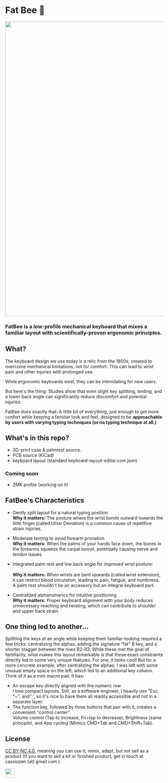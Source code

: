 # Fat Bee 🐝

<p align="center" width="100%">
<img src="./fatbee.png" width="940" />
</p>

### FatBee is a low-profile mechanical keyboard that mixes a familiar layout with scientifically-proven ergonomic principles.


## What?

The keyboard design we use today is a relic from the 1800s, created to overcome mechanical limitations, not for comfort: This can lead to wrist pain and other injuries with prolonged use.

While ergonomic keyboards exist, they can be intimidating for new users.

But here's the thing: Studies show that even slight key splitting, tenting, and a lower back angle can significantly reduce discomfort and potential injuries.

FatBee does exactly that: A little bit of everything, just enough to get more confort while keeping a familiar look and feel, designed to be **approachable by users with varying typing techniques (or no typing technique at all.)**

## What's in this repo?

- 3D-print case & palmrest source.
- PCB source (KiCad)
- keyboard layout (standard keyboard-layout-editor.com json)

### Coming soon

- ZMK profile (working on it)


## FatBee's Characteristics

- Gently split layout for a natural typing position<br>
  **Why it matters:** The posture where the wrist bends outward towards the little finger (called Ulnar Deviation) is a common cause of repetitive strain injuries.

- Moderate tenting to avoid forearm pronation<br>
  **Why it matters:** When the palms of your hands face down, the bones in the forearms squeeze the carpal tunnel, potentially causing nerve and tendon issues.

- Integrated palm rest and low back angle for improved wrist posture:<br>  
  **Why it matters:** When wrists are bent upwards (called wrist extension), it can restrict blood circulation, leading to pain, fatigue, and numbness. A palm rest shouldn't be an accessory but an integral keyboard part.

- Centralized alphanumerics for intuitive positioning<br>
  **Why it matters:** Proper keyboard alignment with your body reduces unnecessary reaching and twisting, which can contribute to shoulder and upper back strain.

## One thing led to another...

Splitting the keys at an angle while keeping them familiar-looking required a few tricks: centralizing the alphas, adding the signature "fat" B key, and a shorter stagger between the rows R2-R3.
While these met the goal of familiarity, what makes this layout remarkable is that these exact constraints directly led to some very unique features.
For one, it looks cool! But for a more concrete example, after centralizing the alphas, I was left with some unusual empty space on the left, which led to an additional key column. Think of it as a mini macro pad. It has:

- An escape key directly aligned with the numeric row<br>
  I love compact layouts. Still, as a software engineer, I heavily use "Esc, "~", and" ', so it's nice to have them all readily accessible and not in a separate layer.
- The function key, followed by three buttons that pair with it, creates a convenient "control center"<br>
  Volume control (Tap to increase, Fn+tap to decrease), Brightness (same principle), and App cycling (Mimics CMD+Tab and CMD+Shift+Tab).


## License

<a href="https://creativecommons.org/licenses/by-nc/4.0/?ref=chooser-v1" target="_blank" rel="license noopener noreferrer" style="display:inline-block;">CC BY-NC 4.0</a>, meaning you can use it, remix, adapt, but not sell as a product (If you want to sell a kit or finished product, get in touch at cassiozen (at) gmail com.)

<img src="https://mirrors.creativecommons.org/presskit/buttons/88x31/png/by-nc.png" height="30">
